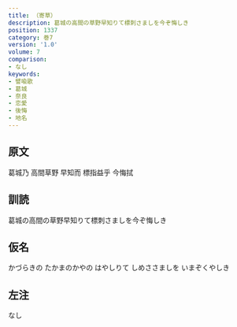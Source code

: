 ```yaml
---
title: （寄草）
description: 葛城の高間の草野早知りて標刺さましを今ぞ悔しき
position: 1337
category: 巻7
version: '1.0'
volume: 7
comparison:
- なし
keywords:
- 譬喩歌
- 葛城
- 奈良
- 恋愛
- 後悔
- 地名
---
```


## 原文

葛城乃 高間草野 早知而 標指益乎 今悔拭

## 訓読

葛城の高間の草野早知りて標刺さましを今ぞ悔しき

## 仮名

かづらきの たかまのかやの はやしりて しめささましを いまぞくやしき

## 左注

なし
